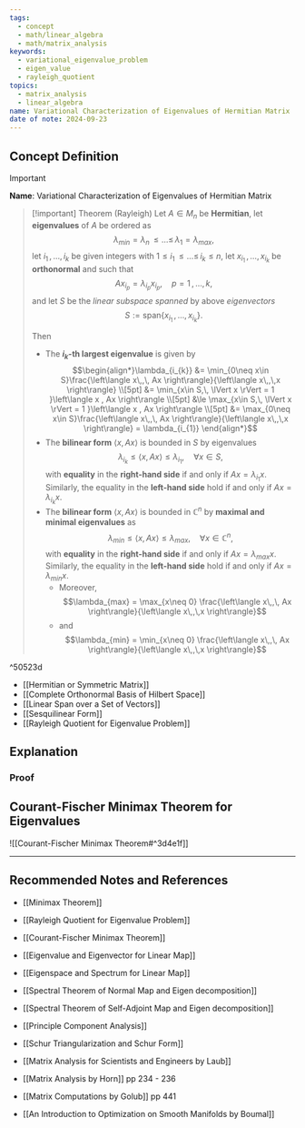 ```yaml
---
tags:
  - concept
  - math/linear_algebra
  - math/matrix_analysis
keywords:
  - variational_eigenvalue_problem
  - eigen_value
  - rayleigh_quotient
topics:
  - matrix_analysis
  - linear_algebra
name: Variational Characterization of Eigenvalues of Hermitian Matrix
date of note: 2024-09-23
---
```


## Concept Definition

>[!important]
>**Name**: Variational Characterization of Eigenvalues of Hermitian Matrix

>[!important] Theorem (Rayleigh)
>Let $A\in M_{n}$ be **Hermitian**, let **eigenvalues** of $A$ be ordered as $$\lambda_{min} = \lambda_{n} \,{\le}\ldots{\le}\,\lambda_{1} = \lambda_{max},$$ let $i_{1}\,{,}\ldots{,}\,i_{k}$ be given integers with $1\le i_{1} \,{\le}\ldots{\le}\,i_{k} \le n,$ let $x_{i_{1}} \,{,}\ldots{,}\,x_{i_{k}}$ be **orthonormal** and such that $$Ax_{i_{p}} = \lambda_{i_{p}}x_{i_{p}}, \quad p=1\,{,}\ldots{,}\,k,$$ and let $S$ be the *linear subspace spanned* by above *eigenvectors* $$S := \text{span}\left\{ x_{i_{1}} \,{,}\ldots{,}\,x_{i_{k}} \right\}.$$
>
>Then
>- The **$i_{k}$-th largest eigenvalue** is given by $$\begin{align*}\lambda_{i_{k}} &= \min_{0\neq x\in S}\frac{\left\langle x\,,\, Ax \right\rangle}{\left\langle  x\,,\,x    \right\rangle} \\[5pt] &= \min_{x\in S,\, \lVert x \rVert = 1 }\left\langle x , Ax \right\rangle \\[5pt] &\le   \max_{x\in S,\, \lVert x \rVert = 1 }\left\langle x , Ax \right\rangle \\[5pt]  &= \max_{0\neq x\in S}\frac{\left\langle x\,,\, Ax \right\rangle}{\left\langle  x\,,\,x    \right\rangle}  = \lambda_{i_{1}}  \end{align*}$$
>- The **bilinear form** $\left\langle x ,Ax  \right\rangle$ is bounded in $S$ by eigenvalues  $$\lambda_{i_{k}} \le \left\langle x ,Ax  \right\rangle \le \lambda_{i_{1}}, \quad \forall x\in S,$$ with **equality** in the **right-hand side** if and only if $Ax= \lambda_{i_{1}}x$. Similarly, the equality in the **left-hand side** hold if and only if $Ax= \lambda_{i_{k}}x.$
>- The **bilinear form** $\left\langle x ,Ax  \right\rangle$ is bounded in $\mathbb{C}^{n}$ by **maximal and minimal eigenvalues**  as $$\lambda_{min} \le \left\langle x ,Ax  \right\rangle \le \lambda_{max}, \quad \forall x\in \mathbb{C}^{n},$$ with **equality** in the **right-hand side** if and only if $Ax= \lambda_{max}x$. Similarly, the equality in the **left-hand side** hold if and only if $Ax= \lambda_{min}x.$ 
>	- Moreover, $$\lambda_{max} = \max_{x\neq 0} \frac{\left\langle  x\,,\, Ax   \right\rangle}{\left\langle  x\,,\,x    \right\rangle}$$
>	- and $$\lambda_{min} = \min_{x\neq 0} \frac{\left\langle  x\,,\, Ax   \right\rangle}{\left\langle  x\,,\,x    \right\rangle}$$

^50523d

- [[Hermitian or Symmetric Matrix]]
- [[Complete Orthonormal Basis of Hilbert Space]]
- [[Linear Span over a Set of Vectors]]
- [[Sesquilinear Form]]
- [[Rayleigh Quotient for Eigenvalue Problem]]



## Explanation

### Proof





## Courant-Fischer Minimax Theorem for Eigenvalues

![[Courant-Fischer Minimax Theorem#^3d4e1f]]



-----------
##  Recommended Notes and References

- [[Minimax Theorem]]
- [[Rayleigh Quotient for Eigenvalue Problem]]
- [[Courant-Fischer Minimax Theorem]]


- [[Eigenvalue and Eigenvector for Linear Map]]
- [[Eigenspace and Spectrum for Linear Map]]
- [[Spectral Theorem of Normal Map and Eigen decomposition]]
- [[Spectral Theorem of Self-Adjoint Map and Eigen decomposition]]
- [[Principle Component Analysis]]
- [[Schur Triangularization and Schur Form]]



- [[Matrix Analysis for Scientists and Engineers by Laub]]
- [[Matrix Analysis by Horn]] pp 234 - 236
- [[Matrix Computations by Golub]] pp 441
- [[An Introduction to Optimization on Smooth Manifolds by Boumal]]